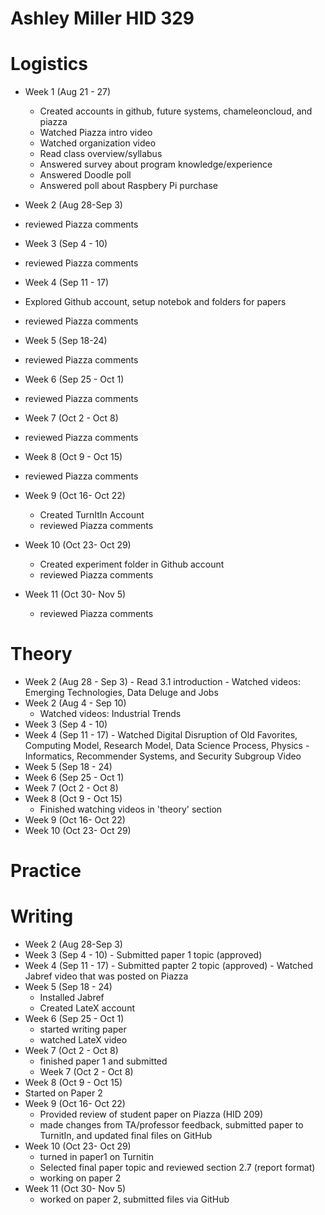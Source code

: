 # Ashley Miller HID 329

# Logistics
 - Week 1 (Aug 21 - 27)
     - Created accounts in github, future systems, chameleoncloud, and piazza
     - Watched Piazza intro video
     - Watched organization video
     - Read class overview/syllabus
     - Answered survey about program knowledge/experience
     - Answered Doodle poll
     - Answered poll about Raspbery Pi purchase
     
 - Week 2 (Aug 28-Sep 3)
  - reviewed Piazza comments
 - Week 3 (Sep 4 - 10)
  - reviewed Piazza comments
 - Week 4 (Sep 11 - 17)
  - Explored Github account, setup notebok and folders for papers 
   - reviewed Piazza comments
 - Week 5 (Sep 18-24)
  - reviewed Piazza comments
 - Week 6 (Sep 25 - Oct 1)
  - reviewed Piazza comments
 - Week 7 (Oct 2 - Oct 8)
  - reviewed Piazza comments
 - Week 8 (Oct 9 - Oct 15)
  - reviewed Piazza comments
 - Week 9 (Oct 16- Oct 22)
    - Created TurnItIn Account
     - reviewed Piazza comments
 - Week 10 (Oct 23- Oct 29)
    - Created experiment folder in Github account
     - reviewed Piazza comments
- Week 11 (Oct 30- Nov 5)
  - reviewed Piazza comments

# Theory
 - Week 2 (Aug 28 - Sep 3)
       - Read 3.1 introduction
       - Watched videos: Emerging Technologies, Data Deluge and Jobs 
  - Week 2 (Aug 4 - Sep 10)
       - Watched videos: Industrial Trends
 - Week 3 (Sep 4 - 10)
 - Week 4 (Sep 11 - 17)
       - Watched Digital Disruption of Old Favorites, Computing  Model, Research Model, Data Science Process, Physics - Informatics, Recommender Systems, and Security Subgroup Video
 - Week 5 (Sep 18 - 24)
 - Week 6 (Sep 25 - Oct 1)
 - Week 7 (Oct 2 - Oct 8)
 - Week 8 (Oct 9 - Oct 15)
    - Finished watching videos in 'theory' section 
 - Week 9 (Oct 16- Oct 22)
 - Week 10 (Oct 23- Oct 29)

# Practice




# Writing
 - Week 2 (Aug 28-Sep 3)
 - Week 3 (Sep 4 - 10)
       - Submitted paper 1 topic (approved)
 - Week 4 (Sep 11 - 17)
        - Submitted papter 2 topic (approved)
        - Watched Jabref video that was posted on Piazza
 - Week 5 (Sep 18 - 24)
   - Installed Jabref
   - Created LateX account
- Week 6 (Sep 25 - Oct 1)
   - started writing paper
   - watched LateX video
- Week 7 (Oct 2 - Oct 8)
   - finished paper 1 and submitted
    - Week 7 (Oct 2 - Oct 8)
 - Week 8 (Oct 9 - Oct 15)
  - Started on Paper 2
 - Week 9 (Oct 16- Oct 22)
    - Provided review of student paper on Piazza (HID 209)
    - made changes from TA/professor feedback, submitted paper to TurnitIn, and updated final files on GitHub
 - Week 10 (Oct 23- Oct 29)
   - turned in paper1 on Turnitin
   - Selected final paper topic and reviewed section 2.7 (report format)
   - working on paper 2
 - Week 11 (Oct 30- Nov 5)
   - worked on paper 2, submitted files via GitHub
